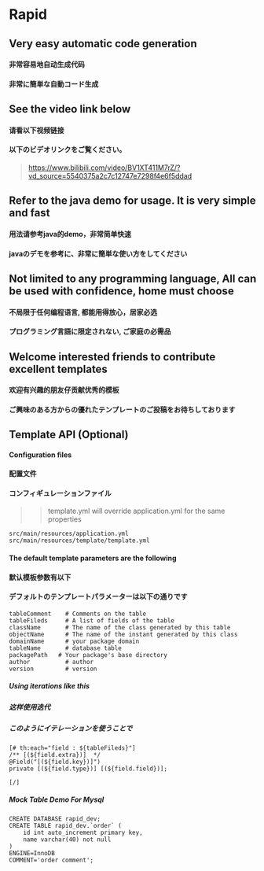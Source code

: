 # Rapid

## Very easy automatic code generation
#### 非常容易地自动生成代码
#### 非常に簡単な自動コード生成

## See the video link below
#### 请看以下视频链接
#### 以下のビデオリンクをご覧ください。

> https://www.bilibili.com/video/BV1XT411M7rZ/?vd_source=5540375a2c7c12747e7298f4e6f5ddad

## Refer to the java demo for usage. It is very simple and fast
#### 用法请参考java的demo，非常简单快速
#### javaのデモを参考に、非常に簡単な使い方をしてください

## Not limited to any programming language, All can be used with confidence, home must choose
#### 不局限于任何编程语言, 都能用得放心，居家必选
#### プログラミング言語に限定されない, ご家庭の必需品

## Welcome interested friends to contribute excellent templates
#### 欢迎有兴趣的朋友仔贡献优秀的模板
#### ご興味のある方からの優れたテンプレートのご投稿をお待ちしております

## Template API (Optional)

#### Configuration files
#### 配置文件
#### コンフィギュレーションファイル
>> template.yml will override application.yml for the same properties
```
src/main/resources/application.yml
src/main/resources/template/template.yml
```


#### The default template parameters are the following
#### 默认模板参数有以下
#### デフォルトのテンプレートパラメーターは以下の通りです
```
tableComment    # Comments on the table
tableFileds     # A list of fields of the table
className       # The name of the class generated by this table
objectName      # The name of the instant generated by this class
domainName      # your package domain
tableName       # database table
packagePath   # Your package's base directory
author          # author 
version         # version
```
##### Using iterations like this
##### 这样使用迭代
##### このようにイテレーションを使うことで
```
[# th:each="field : ${tableFileds}"]
/** [(${field.extra})]  */
@Field("[(${field.key})]")
private [(${field.type})] [(${field.field})];

[/]
```
##### Mock Table Demo For Mysql
```
CREATE DATABASE rapid_dev;
CREATE TABLE rapid_dev.`order` (
	id int auto_increment primary key,
	name varchar(40) not null 
)
ENGINE=InnoDB
COMMENT='order comment';
```

